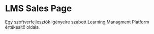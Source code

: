 # LMS Sales Page

Egy szoftverfejlesztők igényeire szabott Learning Managment Platform értékesítő oldala.
